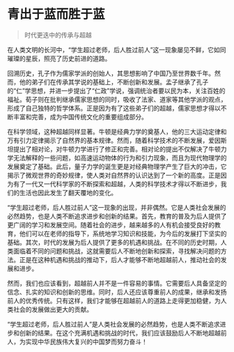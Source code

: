 # 青出于蓝而胜于蓝
> 时代更迭中的传承与超越

在人类文明的长河中，“学生超过老师，后人胜过前人”这一现象屡见不鲜，它如同璀璨的星辰，照亮了历史前进的道路。

回溯历史，孔子作为儒家学派的创始人，其思想影响了中国乃至世界数千年。然而，他的弟子们在传承其学说的基础上，不断创新和发展。孟子继承了孔子的“仁”学思想，并进一步提出了“仁政”学说，强调统治者要以民为本，关注百姓的福祉。荀子则在批判继承儒家思想的同时，吸收了法家、道家等其他学派的观点，形成了自己独特的哲学体系。正是因为有了这些弟子们的超越，儒家思想才得以不断丰富和完善，成为中国传统文化的重要组成部分。

在科学领域，这种超越同样显著。牛顿是经典力学的奠基人，他的三大运动定律和万有引力定律揭示了自然界的基本规律。然而，随着科学技术的不断发展，爱因斯坦提出了相对论，对牛顿力学进行了修正和完善。相对论的提出不仅解决了牛顿力学无法解释的一些问题，如高速运动物体的行为和引力现象，而且为现代物理学的发展奠定了基础。此后，量子力学的诞生更是对经典物理学产生了巨大的冲击，它揭示了微观世界的奇妙规律，使人类对自然界的认识达到了一个新的高度。正是因为有了一代又一代科学家的不断探索和超越，人类的科学技术才得以不断进步，我们的生活也因此发生了翻天覆地的变化。

“学生超过老师，后人胜过前人”这一现象的出现，并非偶然。它是人类社会发展的必然趋势，也是人类不断追求进步和创新的结果。首先，教育的普及为后人提供了更广阔的学习和发展空间。随着社会的进步，越来越多的人有机会接受良好的教育，他们可以在老师的指导下，系统地学习知识和技能，为今后的发展打下坚实的基础。其次，时代的发展为后人提供了更多的机遇和挑战。在不同的历史时期，人类面临着不同的问题和挑战，这就需要后人不断地创新和探索，寻找解决问题的方法。正是在这种机遇和挑战的推动下，后人才能够不断地超越前人，推动社会的发展和进步。

然而，我们也应该看到，超越前人并不是一件容易的事情。它需要后人具备坚定的信念、扎实的知识和创新的思维。同时，后人还应该尊重前人的成果，继承和发扬前人的优秀传统。只有这样，我们才能够在超越前人的道路上走得更加稳健，为人类社会的发展做出更大的贡献。

“学生超过老师，后人胜过前人”是人类社会发展的必然趋势，也是人类不断追求进步和创新的结果。在这个充满机遇和挑战的时代，我们应该鼓励后人不断地超越前人，为实现中华民族伟大复兴的中国梦而努力奋斗！